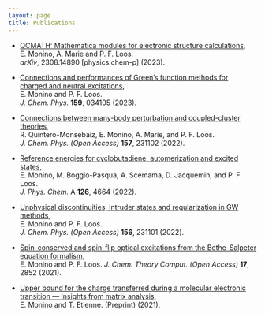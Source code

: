 ```yaml
---
layout: page
title: Publications
---
```


- [QCMATH: Mathematica modules for electronic structure calculations](https://arxiv.org/pdf/2308.14890.pdf),\
  E. Monino, A. Marie and P. F. Loos.\
  *arXiv*, 2308.14890 [physics.chem-p] (2023).

- [Connections and performances of Green’s function methods for charged and neutral excitations](https://doi.org/10.1063/5.0159853),\
  E. Monino and P. F. Loos.\
   *J. Chem. Phys.* **159**, 034105 (2023).

- [Connections between many-body perturbation and coupled-cluster theories](https://doi.org/10.1063/5.0130837),\
  R. Quintero-Monsebaiz, E. Monino, A. Marie, and P. F. Loos.\
   *J. Chem. Phys. (Open Access)* **157**, 231102 (2022).
  
- [Reference energies for cyclobutadiene: automerization and excited states](https://doi.org/10.1021/acs.jpca.2c02480),\
   E. Monino, M. Boggio-Pasqua, A. Scemama, D. Jacquemin, and P. F. Loos.\
   *J. Phys. Chem.* A **126**, 4664 (2022).
  
- [Unphysical discontinuities, intruder states and regularization in GW methods](https://doi.org/10.1063/5.0089317),\
   E. Monino and P. F. Loos.\
   *J. Chem. Phys. (Open Access)* **156**, 231101 (2022).
  
- [Spin-conserved and spin-flip optical excitations from the Bethe-Salpeter equation formalism](https://doi.org/10.1021/acs.jctc.1c00074),\
   E. Monino and P. F. Loos.
   *J. Chem. Theory Comput. (Open Access)* **17**, 2852 (2021).

- [Upper bound for the charge transferred during a molecular electronic transition — Insights from matrix analysis](https://arxiv.org/pdf/2104.13465.pdf),\
  E. Monino and T. Etienne.
  (Preprint) (2021).
